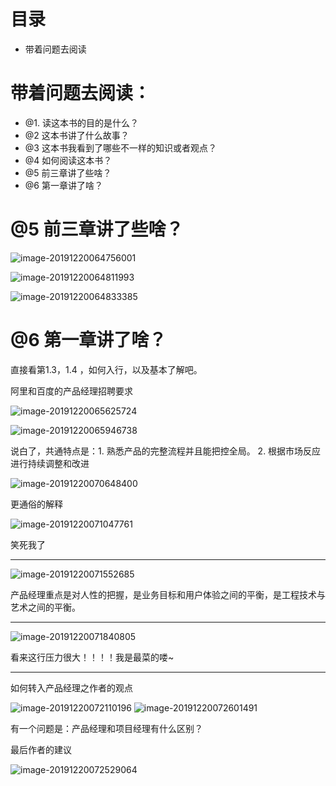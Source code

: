 

# 目录

- 带着问题去阅读



# 带着问题去阅读：
- @1. 读这本书的目的是什么？
- @2 这本书讲了什么故事？  
- @3 这本书我看到了哪些不一样的知识或者观点？
- @4 如何阅读这本书？
- @5 前三章讲了些啥？
- @6 第一章讲了啥？

# @5 前三章讲了些啥？

![image-20191220064756001](/Users/zxzx/projects/programmer_blogs/images/image-20191220064756001.png)

![image-20191220064811993](/Users/zxzx/projects/programmer_blogs/images/image-20191220064811993.png)

![image-20191220064833385](/Users/zxzx/projects/programmer_blogs/images/image-20191220064833385.png)

# @6 第一章讲了啥？

直接看第1.3，1.4 ，如何入行，以及基本了解吧。



阿里和百度的产品经理招聘要求



![image-20191220065625724](/Users/zxzx/projects/programmer_blogs/images/image-20191220065625724.png)

![image-20191220065946738](/Users/zxzx/projects/programmer_blogs/images/image-20191220065946738.png)

说白了，共通特点是：1. 熟悉产品的完整流程并且能把控全局。 2. 根据市场反应进行持续调整和改进

![image-20191220070648400](/Users/zxzx/projects/programmer_blogs/images/image-20191220070648400.png)

更通俗的解释

![image-20191220071047761](/Users/zxzx/projects/programmer_blogs/images/image-20191220071047761.png)

笑死我了

***



![image-20191220071552685](/Users/zxzx/projects/programmer_blogs/images/image-20191220071552685.png)



产品经理重点是对人性的把握，是业务目标和用户体验之间的平衡，是工程技术与艺术之间的平衡。



***

![image-20191220071840805](/Users/zxzx/projects/programmer_blogs/images/image-20191220071840805.png)

看来这行压力很大！！！！我是最菜的喽~



***

如何转入产品经理之作者的观点

![image-20191220072110196](/Users/zxzx/projects/programmer_blogs/images/image-20191220072110196.png)
![image-20191220072601491](/Users/zxzx/projects/programmer_blogs/images/image-20191220072601491.png)

有一个问题是：产品经理和项目经理有什么区别？



最后作者的建议

![image-20191220072529064](/Users/zxzx/projects/programmer_blogs/images/image-20191220072529064.png)